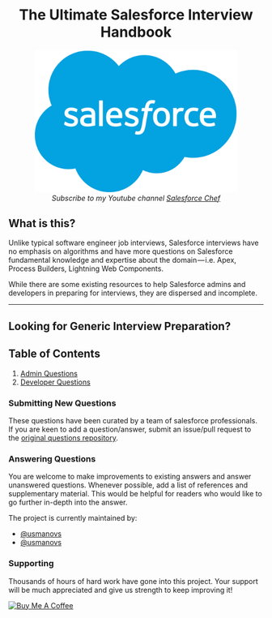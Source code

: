 <h1 align="center">The Ultimate Salesforce Interview Handbook</h1>

<div align="center">
    <img src="assets/sflogo.png" alt="Salesforce Interview Handbook" width="400"/>
    <br> 
    <em>Subscribe to my Youtube channel <a href="https://www.youtube.com/user/seyitbek"> Salesforce Chef</a> </em>
  </p>
</div>

## What is this?

Unlike typical software engineer job interviews, Salesforce interviews have no emphasis on algorithms and have more questions on Salesforce fundamental knowledge and expertise about the domain — i.e. Apex, Process Builders, Lightning Web Components.

While there are some existing resources to help Salesforce admins and developers in preparing for interviews, they are dispersed and incomplete.

---

## Looking for Generic Interview Preparation?

## Table of Contents

1. [Admin Questions](/questions/admin-questions.md)
1. [Developer Questions](/questions/developer-questions.md)

### Submitting New Questions

These questions have been curated by a team of salesforce professionals. If you are keen to add a question/answer, submit an issue/pull request to the [original questions repository](https://github.com/usmanovs/sf-interview-handbook).

### Answering Questions

You are welcome to make improvements to existing answers and answer unanswered questions. Whenever possible, add a list of references and supplementary material. This would be helpful for readers who would like to go further in-depth into the answer.

The project is currently maintained by:

- [@usmanovs](https://github.com/usmanovs)
- [@usmanovs](https://github.com/rohit-daswani)



### Supporting

Thousands of hours of hard work have gone into this project. Your support will be much appreciated and give us strength to keep improving it!

<a href="https://www.buymeacoffee.com/seyitbek" target="_blank"><img src="https://www.buymeacoffee.com/assets/img/custom_images/orange_img.png" alt="Buy Me A Coffee" style="height: auto !important;width: auto !important;" ></a>

